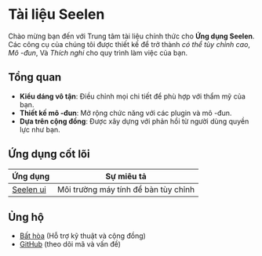# **Tài liệu Seelen**

Chào mừng bạn đến với Trung tâm tài liệu chính thức cho **Ứng dụng Seelen**.\
Các công cụ của chúng tôi được thiết kế để trở thành *có thể tùy chỉnh cao*, *Mô -đun*, Và *Thích nghi*
cho quy trình làm việc của bạn.

## Tổng quan

* **Kiểu dáng vô tận**: Điều chỉnh mọi chi tiết để phù hợp với thẩm mỹ của bạn.
* **Thiết kế mô -đun**: Mở rộng chức năng với các plugin và mô -đun.
* **Dựa trên cộng đồng**: Được xây dựng với phản hồi từ người dùng quyền lực như bạn.

## **Ứng dụng cốt lõi**

| Ứng dụng                     | Sự miêu tả                           |
| ---------------------------- | ------------------------------------ |
| [Seelen ui](/apps/seelen-ui) | Môi trường máy tính để bàn tùy chỉnh |

## Ủng hộ

* [Bất hòa](https://discord.gg/ABfASx5ZAJ) (Hỗ trợ kỹ thuật và cộng đồng)
* [GitHub](https://github.com/Seelen-Inc) (theo dõi mã và vấn đề)
